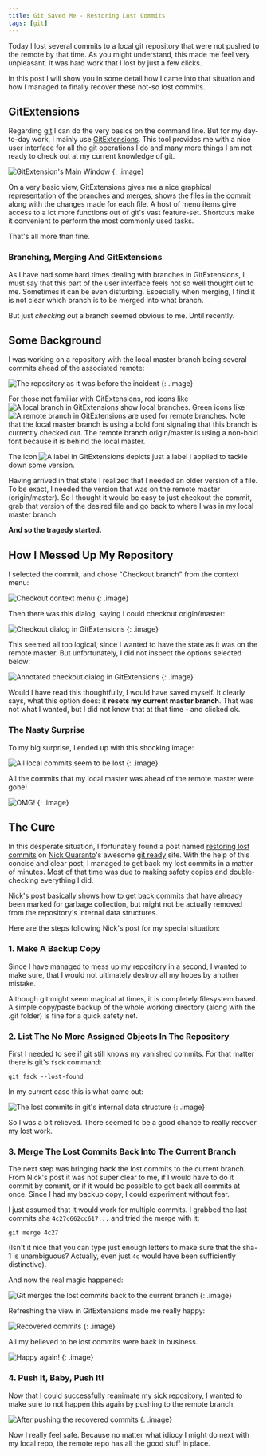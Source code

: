 ```yaml
---
title: Git Saved Me - Restoring Lost Commits
tags: [git]
---
```


Today I lost several commits to a local git repository that were not pushed to the remote by that time. As you might understand, this made me feel very unpleasant. It was hard work that I lost by just a few clicks.

In this post I will show you in some detail how I came into that situation and how I managed to finally recover these not-so lost commits.

## GitExtensions
Regarding [git](http://git-scm.com/) I can do the very basics on the command line. But for my day-to-day work, I mainly use [GitExtensions](https://github.com/gitextensions/gitextensions). This tool provides me with a nice user interface for all the git operations I do and many more things I am not ready to check out at my current knowledge of git.

![GitExtension's Main Window](/images/posts/GitRecoverLostCommits/00_GitExt.PNG)
{: .image}

On a very basic view, GitExtensions gives me a nice graphical representation of the branches and merges, shows the files in the commit along with the changes made for each file. A host of menu items give access to a lot more functions out of git's vast feature-set. Shortcuts make it convenient to perform the most commonly used tasks.

That's all more than fine. 

### Branching, Merging And GitExtensions
As I have had some hard times dealing with branches in GitExtensions, I must say that this part of the user interface feels not so well thought out to me. Sometimes it can be even disturbing. Especially when merging, I find it is not clear which branch is to be merged into what branch.

But just *checking out* a branch seemed obvious to me. Until recently.

## Some Background

I was working on a repository with the local master branch being several commits ahead of the associated remote:

![The repository as it was before the incident](/images/posts/GitRecoverLostCommits/01_SituationBefore_GitExt.PNG)
{: .image}

For those not familiar with GitExtensions, red icons like ![A local branch in GitExtensions](/images/posts/GitRecoverLostCommits/branch_master_GitExt.png) show local branches. Green icons like ![A remote branch in GitExtensions](/images/posts/GitRecoverLostCommits/branch_originmaster_GitExt.png) are used for remote branches. Note that the local master branch is using a bold font signaling that this branch is currently checked out. The remote branch origin/master is using a non-bold font because it is behind the local master.

The icon ![A label in GitExtensions](/images/posts/GitRecoverLostCommits/label_GitExt.png) depicts just a label I applied to tackle down some version.

Having arrived in that state I realized that I needed an older version of a file. To be exact, I needed the version that was on the remote master (origin/master). So I thought it would be easy to just checkout the commit, grab that version of the desired file and go back to where I was in my local master branch.

**And so the tragedy started.**

## How I Messed Up My Repository

I selected the commit, and chose "Checkout branch" from the context menu:

![Checkout context menu](/images/posts/GitRecoverLostCommits/02_CheckoutOriginMasterMenu_GitExt.png)
{: .image}

Then there was this dialog, saying I could checkout origin/master:

![Checkout dialog in GitExtensions](/images/posts/GitRecoverLostCommits/03_CheckoutOriginMasterDialog_GitExt.PNG)
{: .image}

This seemed all too logical, since I wanted to have the state as it was on the remote master. But unfortunately, I did not inspect the options selected below:

![Annotated checkout dialog in GitExtensions](/images/posts/GitRecoverLostCommits/03_CheckoutOriginMasterDialog_GitExtAnnotated.PNG)
{: .image}

Would I have read this thoughtfully, I would have saved myself. It clearly says, what this option does: it **resets my current master branch**. That was not what I wanted, but I did not know that at that time - and clicked ok.

### The Nasty Surprise

To my big surprise, I ended up with this shocking image:

![All local commits seem to be lost](/images/posts/GitRecoverLostCommits/04_LostCommits_GitExt.PNG)
{: .image}

All the commits that my local master was ahead of the remote master were gone!

![OMG!](/images/posts/GitRecoverLostCommits/terrified.png)
{: .image}

## The Cure
In this desperate situation, I fortunately found a post named [restoring lost commits](http://gitready.com/advanced/2009/01/17/restoring-lost-commits.html) on [Nick Quaranto](https://twitter.com/qrush)'s awesome [git ready](http://gitready.com/) site.
With the help of this concise and clear post, I managed to get back my lost commits in a matter of minutes. Most of that time was due to making safety copies and double-checking everything I did.

Nick's post basically shows how to get back commits that have already been marked for garbage collection, but might not be actually removed from the repository's internal data structures.

Here are the steps following Nick's post for my special situation:

### 1. Make A Backup Copy

Since I have managed to mess up my repository in a second, I wanted to make sure, that I would not ultimately destroy all my hopes by another mistake.

Although git might seem magical at times, it is completely filesystem based. A simple copy/paste backup of the whole working directory (along with the .git folder) is fine for a quick safety net.

### 2. List The No More Assigned Objects In The Repository

First I needed to see if git still knows my vanished commits. For that matter there is git's ````fsck```` command:  

    git fsck --lost-found

In my current case this is what came out:

![The lost commits in git's internal data structure](/images/posts/GitRecoverLostCommits/05_GitFsck_GitBash.PNG)
{: .image}

So I was a bit relieved. There seemed to be a good chance to really recover my lost work. 

### 3. Merge The Lost Commits Back Into The Current Branch

The next step was bringing back the lost commits to the current branch. From Nick's post it was not super clear to me, if I would have to do it commit by commit, or if it would be possible to get back all commits at once. Since I had my backup copy, I could experiment without fear.

I just assumed that it would work for multiple commits. I grabbed the last commits sha ````4c27c662cc617...```` and tried the merge with it:

    git merge 4c27

(Isn't it nice that you can type just enough letters to make sure that the sha-1 is unambiguous? Actually, even just ````4c```` would have been sufficiently distinctive).

And now the real magic happened:

![Git merges the lost commits back to the current branch](/images/posts/GitRecoverLostCommits/06_GitMerge_GitBash.PNG)
{: .image}

Refreshing the view in GitExtensions made me really happy:

![Recovered commits](/images/posts/GitRecoverLostCommits/07_SituationAfter_GitExt.png)
{: .image}


All my believed to be lost commits were back in business.

![Happy again!](/images/posts/GitRecoverLostCommits/happy.png)
{: .image}

### 4. Push It, Baby, Push It!

Now that I could successfully reanimate my sick repository, I wanted to make sure to not happen this again by pushing to the remote branch.

![After pushing the recovered commits](/images/posts/GitRecoverLostCommits/08_AfterPush_GitExt.png)
{: .image}

Now I really feel safe. Because no matter what idiocy I might do next with my local repo, the remote repo has all the good stuff in place.

